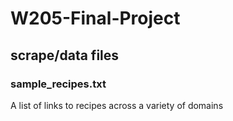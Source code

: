 # W205-Final-Project
## scrape/data files
### sample_recipes.txt
A list of links to recipes across a variety of domains